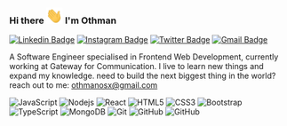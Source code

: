 ### Hi there <img src="https://raw.githubusercontent.com/Othmanosx/othmanosx/main/wave.gif" width="30px"> I'm Othman

[![Linkedin Badge](https://img.shields.io/badge/-othmanosx-blue?style=flat-square&logo=Linkedin&logoColor=white&link=https://www.linkedin.com/in/othmanosx/)](https://www.linkedin.com/in/othmanosx/)
[![Instagram Badge](https://img.shields.io/badge/-othmanosx-purple?style=flat-square&logo=instagram&logoColor=white&link=https://instagram.com/othmanosx/)](https://instagram.com/othmanosx)
[![Twitter Badge](https://img.shields.io/badge/-@othmanosx-00acee?style=flat-square&labelColor=00acee&logo=Twitter&logoColor=fff&link=https://twitter.com/@othmanosx/)](https://twitter.com/@othmanosx)
[![Gmail Badge](https://img.shields.io/badge/-othmanosx@gmail.com-c14438?style=flat-square&logo=Gmail&logoColor=white&link=mailto:othmanosx@gmail.com)](mailto:othmanosx@gmail.com)

A Software Engineer specialised in Frontend Web Development, currently working at Gateway for Communication. I live to learn new things and expand my knowledge.
need to build the next biggest thing in the world?
<br/>
reach out to me: othmanosx@gmail.com

![JavaScript](https://img.shields.io/badge/-JavaScript-black?style=flat-square&logo=javascript)
![Nodejs](https://img.shields.io/badge/-Nodejs-black?style=flat-square&logo=Node.js)
![React](https://img.shields.io/badge/-React-black?style=flat-square&logo=react)
![HTML5](https://img.shields.io/badge/-HTML5-E34F26?style=flat-square&logo=html5&logoColor=white)
![CSS3](https://img.shields.io/badge/-CSS3-1572B6?style=flat-square&logo=css3)
![Bootstrap](https://img.shields.io/badge/-Bootstrap-563D7C?style=flat-square&logo=bootstrap)
![TypeScript](https://img.shields.io/badge/-TypeScript-007ACC?style=flat-square&logo=typescript)
![MongoDB](https://img.shields.io/badge/-MongoDB-black?style=flat-square&logo=mongodb)
![Git](https://img.shields.io/badge/-Git-black?style=flat-square&logo=git)
![GitHub](https://img.shields.io/badge/-GitHub-181717?style=flat-square&logo=github)
![GitHub](https://img.shields.io/badge/-GitHub-181717?style=flat-square&logo=VScode)
